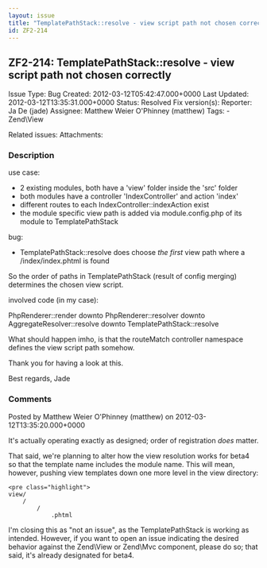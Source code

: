 ```yaml
---
layout: issue
title: "TemplatePathStack::resolve - view script path not chosen correctly"
id: ZF2-214
---
```


ZF2-214: TemplatePathStack::resolve - view script path not chosen correctly
---------------------------------------------------------------------------

 Issue Type: Bug Created: 2012-03-12T05:42:47.000+0000 Last Updated: 2012-03-12T13:35:31.000+0000 Status: Resolved Fix version(s): 
 Reporter:  Ja De (jade)  Assignee:  Matthew Weier O'Phinney (matthew)  Tags: - Zend\\View
 
 Related issues: 
 Attachments: 
### Description

use case:

- 2 existing modules, both have a 'view' folder inside the 'src' folder
- both modules have a controller 'IndexController' and action 'index'
- different routes to each IndexController::indexAction exist
- the module specific view path is added via module.config.php of its module to TemplatePathStack

bug:

- TemplatePathStack::resolve does choose _the first_ view path where a /index/index.phtml is found

So the order of paths in TemplatePathStack (result of config merging) determines the chosen view script.

involved code (in my case):

PhpRenderer::render downto PhpRenderer::resolver downto AggregateResolver::resolve downto TemplatePathStack::resolve

What should happen imho, is that the routeMatch controller namespace defines the view script path somehow.

Thank you for having a look at this.

Best regards, Jade

 

 

### Comments

Posted by Matthew Weier O'Phinney (matthew) on 2012-03-12T13:35:20.000+0000

It's actually operating exactly as designed; order of registration _does_ matter.

That said, we're planning to alter how the view resolution works for beta4 so that the template name includes the module name. This will mean, however, pushing view templates down one more level in the view directory:

 
    <pre class="highlight">
    view/
        /
            /
                .phtml


I'm closing this as "not an issue", as the TemplatePathStack is working as intended. However, if you want to open an issue indicating the desired behavior against the Zend\\View or Zend\\Mvc component, please do so; that said, it's already designated for beta4.

 

 